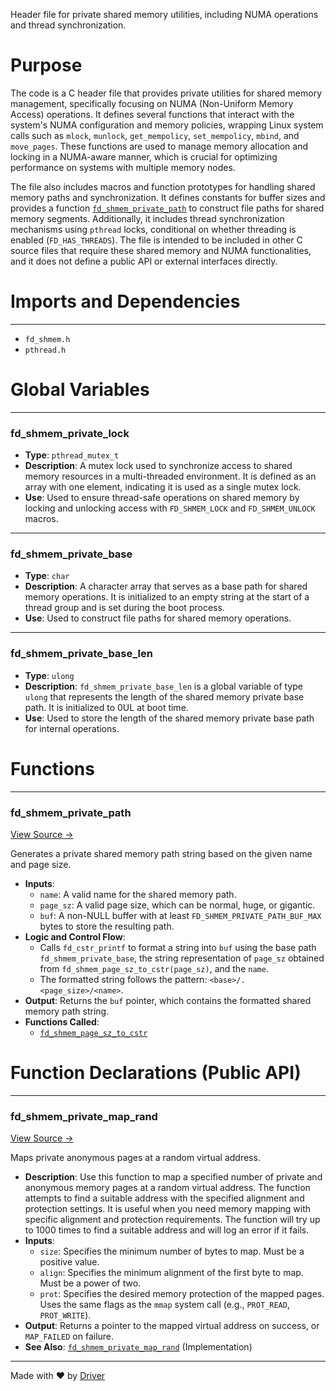 <!--------------------------------------------------------------------------------->
<!-- IMPORTANT: This file is auto-generated by Driver (https://driver.ai). -------->
<!-- Manual edits may be overwritten on future commits. --------------------------->
<!--------------------------------------------------------------------------------->

Header file for private shared memory utilities, including NUMA operations and thread synchronization.

# Purpose
The code is a C header file that provides private utilities for shared memory management, specifically focusing on NUMA (Non-Uniform Memory Access) operations. It defines several functions that interact with the system's NUMA configuration and memory policies, wrapping Linux system calls such as `mlock`, `munlock`, `get_mempolicy`, `set_mempolicy`, `mbind`, and `move_pages`. These functions are used to manage memory allocation and locking in a NUMA-aware manner, which is crucial for optimizing performance on systems with multiple memory nodes.

The file also includes macros and function prototypes for handling shared memory paths and synchronization. It defines constants for buffer sizes and provides a function [`fd_shmem_private_path`](<#fd_shmem_private_path>) to construct file paths for shared memory segments. Additionally, it includes thread synchronization mechanisms using `pthread` locks, conditional on whether threading is enabled (`FD_HAS_THREADS`). The file is intended to be included in other C source files that require these shared memory and NUMA functionalities, and it does not define a public API or external interfaces directly.
# Imports and Dependencies

---
- `fd_shmem.h`
- `pthread.h`


# Global Variables

---
### fd\_shmem\_private\_lock
- **Type**: `pthread_mutex_t`
- **Description**: A mutex lock used to synchronize access to shared memory resources in a multi-threaded environment. It is defined as an array with one element, indicating it is used as a single mutex lock.
- **Use**: Used to ensure thread-safe operations on shared memory by locking and unlocking access with `FD_SHMEM_LOCK` and `FD_SHMEM_UNLOCK` macros.


---
### fd\_shmem\_private\_base
- **Type**: `char`
- **Description**: A character array that serves as a base path for shared memory operations. It is initialized to an empty string at the start of a thread group and is set during the boot process.
- **Use**: Used to construct file paths for shared memory operations.


---
### fd\_shmem\_private\_base\_len
- **Type**: `ulong`
- **Description**: `fd_shmem_private_base_len` is a global variable of type `ulong` that represents the length of the shared memory private base path. It is initialized to 0UL at boot time.
- **Use**: Used to store the length of the shared memory private base path for internal operations.


# Functions

---
### fd\_shmem\_private\_path<!-- {{#callable:fd_shmem_private_path}} -->
[View Source →](<../../../../../src/util/shmem/fd_shmem_private.h#L135>)

Generates a private shared memory path string based on the given name and page size.
- **Inputs**:
    - `name`: A valid name for the shared memory path.
    - `page_sz`: A valid page size, which can be normal, huge, or gigantic.
    - `buf`: A non-NULL buffer with at least `FD_SHMEM_PRIVATE_PATH_BUF_MAX` bytes to store the resulting path.
- **Logic and Control Flow**:
    - Calls `fd_cstr_printf` to format a string into `buf` using the base path `fd_shmem_private_base`, the string representation of `page_sz` obtained from `fd_shmem_page_sz_to_cstr(page_sz)`, and the `name`.
    - The formatted string follows the pattern: `<base>/.<page_size>/<name>`.
- **Output**: Returns the `buf` pointer, which contains the formatted shared memory path string.
- **Functions Called**:
    - [`fd_shmem_page_sz_to_cstr`](<fd_shmem_admin.c.md#fd_shmem_page_sz_to_cstr>)


# Function Declarations (Public API)

---
### fd\_shmem\_private\_map\_rand<!-- {{#callable_declaration:fd_shmem_private_map_rand}} -->
[View Source →](<../../../../../src/util/shmem/fd_shmem_private.h#L149>)

Maps private anonymous pages at a random virtual address.
- **Description**: Use this function to map a specified number of private and anonymous memory pages at a random virtual address. The function attempts to find a suitable address with the specified alignment and protection settings. It is useful when you need memory mapping with specific alignment and protection requirements. The function will try up to 1000 times to find a suitable address and will log an error if it fails.
- **Inputs**:
    - `size`: Specifies the minimum number of bytes to map. Must be a positive value.
    - `align`: Specifies the minimum alignment of the first byte to map. Must be a power of two.
    - `prot`: Specifies the desired memory protection of the mapped pages. Uses the same flags as the `mmap` system call (e.g., `PROT_READ`, `PROT_WRITE`).
- **Output**: Returns a pointer to the mapped virtual address on success, or `MAP_FAILED` on failure.
- **See Also**: [`fd_shmem_private_map_rand`](<fd_shmem_user.c.md#fd_shmem_private_map_rand>)  (Implementation)



---
Made with ❤️ by [Driver](https://www.driver.ai/)
